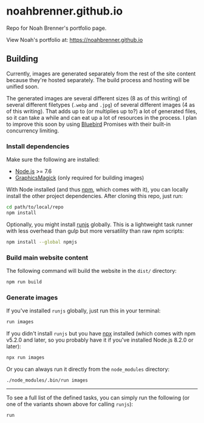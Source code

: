 noahbrenner.github.io
=====================

Repo for Noah Brenner's portfolio page.

View Noah's portfolio at: https://noahbrenner.github.io

Building
--------

Currently, images are generated separately from the rest of the site content because they're hosted separately. The build process and hosting will be unified soon.

The generated images are several different sizes (8 as of this writing) of several different filetypes (`.webp` and `.jpg`) of several different images (4 as of this writing). That adds up to (or multiplies up to?) a lot of generated files, so it can take a while and can eat up a lot of resources in the process. I plan to improve this soon by using [Bluebird](https://github.com/petkaantonov/bluebird/) Promises with their built-in concurrency limiting.

### Install dependencies

Make sure the following are installed:

* [Node.js](https://nodejs.org/) >= 7.6
* [GraphicsMagick](http://www.graphicsmagick.org/README.html#installation) (only required for building images)

With Node installed (and thus [npm](https://www.npmjs.com/), which comes with it), you can locally install the other project dependencies. After cloning this repo, just run:

```bash
cd path/to/local/repo
npm install
```

Optionally, you might install [runjs](https://github.com/pawelgalazka/runjs) globally. This is a lightweight task runner with less overhead than gulp but more versatility than raw npm scripts:

```bash
npm install --global npmjs
```

### Build main website content

The following command will build the website in the `dist/` directory:

```bash
npm run build
```

### Generate images

If you've installed `runjs` globally, just run this in your terminal:

```bash
run images
```

If you didn't install `runjs` but you have [npx](https://github.com/zkat/npx) installed (which comes with npm v5.2.0 and later, so you probably have it if you've installed Node.js 8.2.0 or later):

```bash
npx run images
```

Or you can always run it directly from the `node_modules` directory:

```bash
./node_modules/.bin/run images
```

* * *

To see a full list of the defined tasks, you can simply run the following (or one of the variants shown above for calling `runjs`):

```bash
run
```
